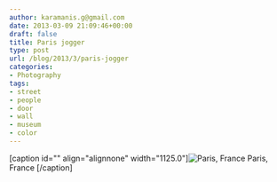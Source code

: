 ```yaml
---
author: karamanis.g@gmail.com
date: 2013-03-09 21:09:46+00:00
draft: false
title: Paris jogger
type: post
url: /blog/2013/3/paris-jogger
categories:
- Photography
tags:
- street
- people
- door
- wall
- museum
- color
---
```


[caption id="" align="alignnone" width="1125.0"]![ Paris, France ](https://images.squarespace-cdn.com/content/v1/4f3f61bae4b063b909445965/1362852594042-6N47NRDV13IGMK95CN5K/ke17ZwdGBToddI8pDm48kLSERMgCVymnItqhne5EfYV7gQa3H78H3Y0txjaiv_0fDoOvxcdMmMKkDsyUqMSsMWxHk725yiiHCCLfrh8O1z5QHyNOqBUUEtDDsRWrJLTmMCg6RGY8TrcVSOIk4QoDPnvjthEs8TAhVmYN7i_-QaEW7L_Q40KNxq4S2FLq3V0y/20130226-R0013292.jpg?format=original)
 Paris, France [/caption]
